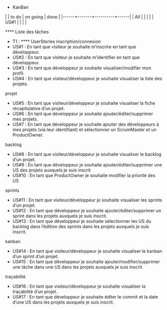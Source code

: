 * KanBan

|      | to do | on going | done |
|------+-------+----------+------|
| All  |       |          |      |
| US#1 |       |          |      |


**** Liste des tâches
+ T1 : 
**** UserStories
inscription/connexion
+ US#1 : En tant que visiteur je souhaite m’inscrire en tant que développeur.
+ US#2 : En tant que visiteur je souhaite m’identifier en tant que développeur.
+ US#3 : En tant que développeur je souhaite visualiser/modifier mon profil.
+ US#4 : En tant que visiteur/développeur je souhaite visualiser la liste des projets.

projet
+ US#5 : En tant que visiteur/développeur je souhaite visualiser la fiche récapitulative d’un projet.
+ US#6 : En tant que développeur je souhaite ajouter/éditer/supprimer mes projets.
+ US#7 : En tant que développeur je souhaite ajouter des développeurs à mes projets (via leur identifiant) et sélectionner un ScrumMaster et un ProductOwner.

backlog
+ US#8 : En tant que visiteur/développeur je souhaite visualiser le backlog d’un projet.
+ US#9 : En tant que développeur je souhaite ajouter/éditer/supprimer une US des projets auxquels je suis inscrit
+ US#10 : En tant que ProductOwner je souhaite modifier la priorité des US

sprints
+ US#11 : En tant que visiteur/développeur je souhaite visualiser les sprints d’un projet.
+ US#12 : En tant que développeur je souhaite ajouter/éditer/supprimer un sprint dans les projets auxquels je suis inscrit.
+ US#13 : En tant que développeur je souhaite sélectionner les US du backlog dans l’édition des sprints dans les projets auxquels je suis inscrit.

kanban
+ US#14 : En tant que visiteur/développeur je souhaite visualiser le kanban d’un sprint d’un projet.
+ US#15 : En tant que développeur je souhaite ajouter/modifier/supprimer une tâche dans une US dans les projets auxquels je suis inscrit.

traçabilité
+ US#16 : En tant que visiteur/développeur je souhaite visualiser la traçabilité d’un projet.
+ US#17 : En tant que développeur je souhaite éditer le commit et la date d’une US dans les projets auxquels je suis inscrit.
